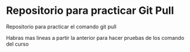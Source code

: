 # Repositorio para practicar Git Pull

Repositorio para practicar el comando git pull


Habras mas lineas a partir la anterior para hacer pruebas de los comando del curso

